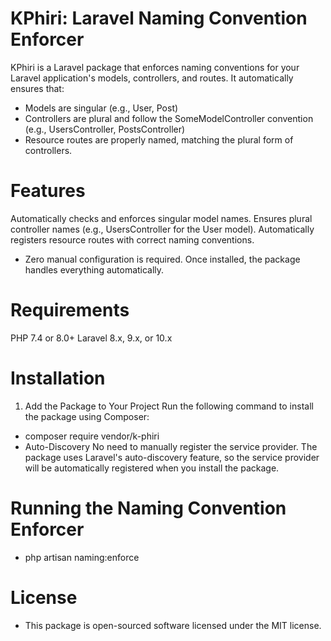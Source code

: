 # KPhiri: Laravel Naming Convention Enforcer

KPhiri is a Laravel package that enforces naming conventions for your Laravel application's models, controllers, and routes. It automatically ensures that:

- Models are singular (e.g., User, Post)
- Controllers are plural and follow the SomeModelController convention (e.g., UsersController, PostsController)
- Resource routes are properly named, matching the plural form of controllers.

# Features  

Automatically checks and enforces singular model names.
Ensures plural controller names (e.g., UsersController for the User model).
Automatically registers resource routes with correct naming conventions.

- Zero manual configuration is required. Once installed, the package handles everything automatically.

# Requirements

PHP 7.4 or 8.0+
Laravel 8.x, 9.x, or 10.x 

# Installation
1. Add the Package to Your Project
Run the following command to install the package using Composer:

- composer require vendor/k-phiri
- Auto-Discovery
No need to manually register the service provider. The package uses Laravel's auto-discovery feature, so the service provider will be automatically registered when you install the package.

# Running the Naming Convention Enforcer

- php artisan naming:enforce

# License
- This package is open-sourced software licensed under the MIT license.
